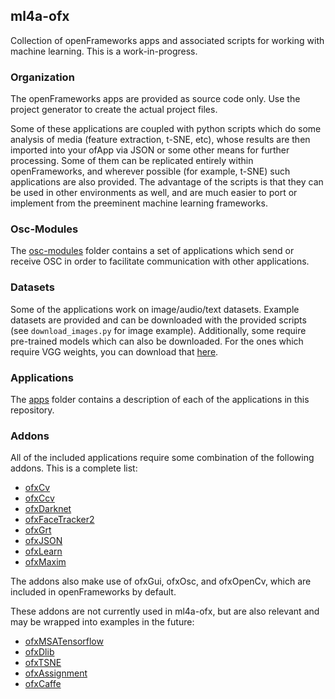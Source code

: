 ## ml4a-ofx

Collection of openFrameworks apps and associated scripts for working with machine learning. This is a work-in-progress.

### Organization

The openFrameworks apps are provided as source code only. Use the project generator to create the actual project files. 

Some of these applications are coupled with python scripts which do some analysis of media (feature extraction, t-SNE, etc), whose results are then imported into your ofApp via JSON or some other means for further processing. Some of them can be replicated entirely within openFrameworks, and wherever possible (for example, t-SNE) such applications are also provided. The advantage of the scripts is that they can be used in other environments as well, and are much easier to port or implement from the preeminent machine learning frameworks. 

### Osc-Modules

The [osc-modules](https://github.com/ml4a/ml4a-ofx/tree/master/osc-modules) folder contains a set of applications which send or receive OSC in order to facilitate communication with other applications. 

### Datasets

Some of the applications work on image/audio/text datasets. Example datasets are provided and can be downloaded with the provided scripts (see `download_images.py` for image example). Additionally, some require pre-trained models which can also be downloaded. For the ones which require VGG weights, you can download that [here](https://drive.google.com/file/d/0Bz7KyqmuGsilT0J5dmRCM0ROVHc/view?usp=sharing).

### Applications

The [apps](https://github.com/ml4a/ml4a-ofx/tree/master/apps) folder contains a description of each of the applications in this repository.

### Addons

All of the included applications require some combination of the following addons. This is a complete list: 
- [ofxCv](https://github.com/kylemcdonald/ofxCv)
- [ofxCcv](https://github.com/kylemcdonald/ofxCcv)
- [ofxDarknet](https://github.com/mrzl/ofxDarknet)
- [ofxFaceTracker2](https://github.com/HalfdanJ/ofxFaceTracker2)
- [ofxGrt](https://github.com/nickgillian/ofxGrt)
- [ofxJSON](https://github.com/jeffcrouse/ofxJSON)
- [ofxLearn](https://github.com/genekogan/ofxLearn)
- [ofxMaxim](https://github.com/falcon4ever/ofxMaxim)

The addons also make use of ofxGui, ofxOsc, and ofxOpenCv, which are included in openFrameworks by default.

These addons are not currently used in ml4a-ofx, but are also relevant and may be wrapped into examples in the future: 
- [ofxMSATensorflow](https://github.com/memo/ofxMSATensorFlow)
- [ofxDlib](https://github.com/bakercp/ofxDlib)
- [ofxTSNE](https://github.com/genekogan/ofxTSNE)
- [ofxAssignment](https://github.com/kylemcdonald/ofxAssignment)
- [ofxCaffe](https://github.com/Geekrick88/ofxCaffe)